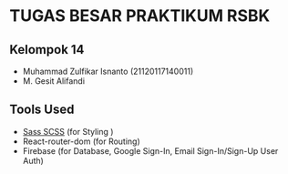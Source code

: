 # TUGAS BESAR PRAKTIKUM RSBK


## Kelompok 14
- Muhammad Zulfikar Isnanto (21120117140011)
- M. Gesit Alifandi

## Tools Used
- [Sass SCSS](#Sass-SCSS) (for Styling )
- React-router-dom (for Routing)
- Firebase (for Database, Google Sign-In, Email Sign-In/Sign-Up User Auth)